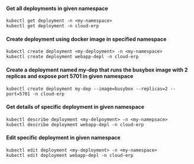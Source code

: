#### Get all deployments in given namespace
```
kubectl get deployment -n <my-namespace>
kubectl get deployment -n cloud-erp
```

#### Create deployment using docker image in specified namespace
```
kubectl create deployment <my-deployment> -n <my-namespace>
kubectl create deployment webapp-depl -n cloud-erp
```

#### Create a deployment named my-dep that runs the busybox image with 2 replicas and expose port 5701 in given namespace
```
kubectl create deployment my-dep --image=busybox --replicas=2 --port=5701 -n cloud-erp
```

#### Get details of specific deployment in given namespace
```
kubectl describe deployment <my-delpoyment> -n <my-namepsace>
kubectl describe deployment webapp-depl -n cloud-erp
```
#### Edit specific deployment in given namespace
```
kubectl edit deployment <my-deployment> -n <my-namespace>
kubectl edit deployment webapp-depl -n cloud-erp
```
